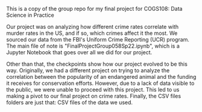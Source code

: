 This is a copy of the group repo for my final project for COGS108: Data Science in Practice

Our project was on analyzing how different crime rates correlate with murder rates in the US, and if so, which crimes affect it the most. We sourced our data from the FBI's Uniform Crime Reporting (UCR) program. The main file of note is "FinalProjectGroup058Sp22.ipynb", which is a Jupyter Notebook that goes over all we did for our project.

Other than that, the checkpoints show how our project evolved to be this way. Originally, we had a different project on trying to analyze the correlation between the popularity of an endangered animal and the funding it receives for conservation efforts. However, due to a lack of data visible to the public, we were unable to proceed with this project. This led to us making a pivot to our final project on crime rates. Finally, the CSV files folders are just that: CSV files of the data we used.
